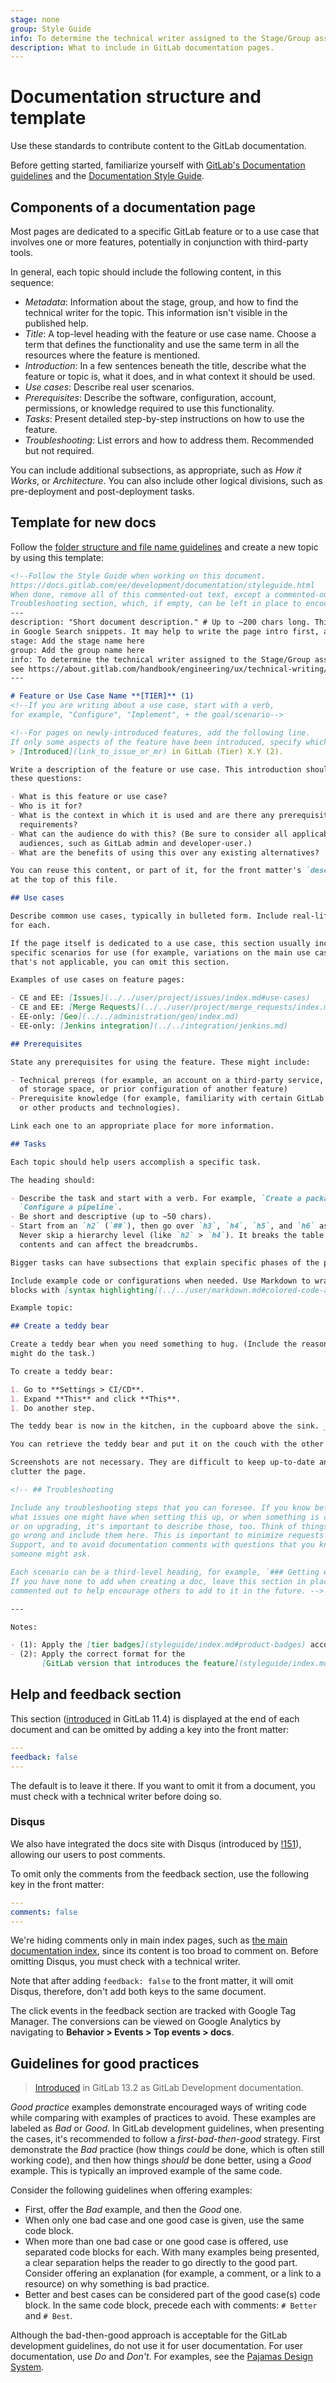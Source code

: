 ```yaml
---
stage: none
group: Style Guide
info: To determine the technical writer assigned to the Stage/Group associated with this page, see https://about.gitlab.com/handbook/engineering/ux/technical-writing/#designated-technical-writers
description: What to include in GitLab documentation pages.
---
```


# Documentation structure and template

Use these standards to contribute content to the GitLab documentation.

Before getting started, familiarize yourself with [GitLab's Documentation guidelines](index.md)
and the [Documentation Style Guide](styleguide/index.md).

## Components of a documentation page

Most pages are dedicated to a specific GitLab feature or to a use case that
involves one or more features, potentially in conjunction with third-party tools.

In general, each topic should include the following content, in this sequence:

- *Metadata*: Information about the stage, group, and how to find the technical
  writer for the topic. This information isn't visible in the published help.
- *Title*: A top-level heading with the feature or use case name. Choose a term
  that defines the functionality and use the same term in all the resources
  where the feature is mentioned.
- *Introduction*: In a few sentences beneath the title, describe what the
  feature or topic is, what it does, and in what context it should be used.
- *Use cases*: Describe real user scenarios.
- *Prerequisites*: Describe the software, configuration, account, permissions,
  or knowledge required to use this functionality.
- *Tasks*: Present detailed step-by-step instructions on how to use the feature.
- *Troubleshooting*: List errors and how to address them. Recommended but not
  required.

You can include additional subsections, as appropriate, such as *How it Works*,
or *Architecture*. You can also include other logical divisions, such as
pre-deployment and post-deployment tasks.

## Template for new docs

Follow the [folder structure and file name guidelines](styleguide/index.md#folder-structure-overview)
and create a new topic by using this template:

```markdown
<!--Follow the Style Guide when working on this document.
https://docs.gitlab.com/ee/development/documentation/styleguide.html
When done, remove all of this commented-out text, except a commented-out
Troubleshooting section, which, if empty, can be left in place to encourage future use.-->
---
description: "Short document description." # Up to ~200 chars long. This information is displayed
in Google Search snippets. It may help to write the page intro first, and then reuse it here.
stage: Add the stage name here
group: Add the group name here
info: To determine the technical writer assigned to the Stage/Group associated with this page,
see https://about.gitlab.com/handbook/engineering/ux/technical-writing/#designated-technical-writers
---

# Feature or Use Case Name **[TIER]** (1)
<!--If you are writing about a use case, start with a verb,
for example, "Configure", "Implement", + the goal/scenario-->

<!--For pages on newly-introduced features, add the following line.
If only some aspects of the feature have been introduced, specify which parts of the feature.-->
> [Introduced](link_to_issue_or_mr) in GitLab (Tier) X.Y (2).

Write a description of the feature or use case. This introduction should answer
these questions:

- What is this feature or use case?
- Who is it for?
- What is the context in which it is used and are there any prerequisites or
  requirements?
- What can the audience do with this? (Be sure to consider all applicable
  audiences, such as GitLab admin and developer-user.)
- What are the benefits of using this over any existing alternatives?

You can reuse this content, or part of it, for the front matter's `description`
at the top of this file.

## Use cases

Describe common use cases, typically in bulleted form. Include real-life examples
for each.

If the page itself is dedicated to a use case, this section usually includes more
specific scenarios for use (for example, variations on the main use case), but if
that's not applicable, you can omit this section.

Examples of use cases on feature pages:

- CE and EE: [Issues](../../user/project/issues/index.md#use-cases)
- CE and EE: [Merge Requests](../../user/project/merge_requests/index.md)
- EE-only: [Geo](../../administration/geo/index.md)
- EE-only: [Jenkins integration](../../integration/jenkins.md)

## Prerequisites

State any prerequisites for using the feature. These might include:

- Technical prereqs (for example, an account on a third-party service, an amount
  of storage space, or prior configuration of another feature)
- Prerequisite knowledge (for example, familiarity with certain GitLab features
  or other products and technologies).

Link each one to an appropriate place for more information.

## Tasks

Each topic should help users accomplish a specific task.

The heading should:

- Describe the task and start with a verb. For example, `Create a package` or
  `Configure a pipeline`.
- Be short and descriptive (up to ~50 chars).
- Start from an `h2` (`##`), then go over `h3`, `h4`, `h5`, and `h6` as needed.
  Never skip a hierarchy level (like `h2` > `h4`). It breaks the table of
  contents and can affect the breadcrumbs.

Bigger tasks can have subsections that explain specific phases of the process.

Include example code or configurations when needed. Use Markdown to wrap code
blocks with [syntax highlighting](../../user/markdown.md#colored-code-and-syntax-highlighting).

Example topic:

## Create a teddy bear

Create a teddy bear when you need something to hug. (Include the reason why you
might do the task.)

To create a teddy bear:

1. Go to **Settings > CI/CD**.
1. Expand **This** and click **This**.
1. Do another step.

The teddy bear is now in the kitchen, in the cupboard above the sink. _(This is the result.)_

You can retrieve the teddy bear and put it on the couch with the other animals. _(These are next steps.)_

Screenshots are not necessary. They are difficult to keep up-to-date and can
clutter the page.

<!-- ## Troubleshooting

Include any troubleshooting steps that you can foresee. If you know beforehand
what issues one might have when setting this up, or when something is changed,
or on upgrading, it's important to describe those, too. Think of things that may
go wrong and include them here. This is important to minimize requests for
Support, and to avoid documentation comments with questions that you know
someone might ask.

Each scenario can be a third-level heading, for example, `### Getting error message X`.
If you have none to add when creating a doc, leave this section in place but
commented out to help encourage others to add to it in the future. -->

---

Notes:

- (1): Apply the [tier badges](styleguide/index.md#product-badges) accordingly.
- (2): Apply the correct format for the
       [GitLab version that introduces the feature](styleguide/index.md#gitlab-versions-and-tiers).
```

## Help and feedback section

This section ([introduced](https://gitlab.com/gitlab-org/gitlab-docs/-/merge_requests/319) in GitLab 11.4)
is displayed at the end of each document and can be omitted by adding a key into
the front matter:

```yaml
---
feedback: false
---
```

The default is to leave it there. If you want to omit it from a document, you
must check with a technical writer before doing so.

### Disqus

We also have integrated the docs site with Disqus (introduced by
[!151](https://gitlab.com/gitlab-org/gitlab-docs/-/merge_requests/151)),
allowing our users to post comments.

To omit only the comments from the feedback section, use the following key in
the front matter:

```yaml
---
comments: false
---
```

We're hiding comments only in main index pages, such as [the main documentation index](../../README.md),
since its content is too broad to comment on. Before omitting Disqus, you must
check with a technical writer.

Note that after adding `feedback: false` to the front matter, it will omit
Disqus, therefore, don't add both keys to the same document.

The click events in the feedback section are tracked with Google Tag Manager.
The conversions can be viewed on Google Analytics by navigating to
**Behavior > Events > Top events > docs**.

## Guidelines for good practices

> [Introduced](https://gitlab.com/gitlab-org/gitlab/-/merge_requests/36576/) in GitLab 13.2 as GitLab Development documentation.

*Good practice* examples demonstrate encouraged ways of writing code while
comparing with examples of practices to avoid. These examples are labeled as
*Bad* or *Good*. In GitLab development guidelines, when presenting the cases,
it's recommended to follow a *first-bad-then-good* strategy. First demonstrate
the *Bad* practice (how things *could* be done, which is often still working
code), and then how things *should* be done better, using a *Good* example. This
is typically an improved example of the same code.

Consider the following guidelines when offering examples:

- First, offer the *Bad* example, and then the *Good* one.
- When only one bad case and one good case is given, use the same code block.
- When more than one bad case or one good case is offered, use separated code
  blocks for each. With many examples being presented, a clear separation helps
  the reader to go directly to the good part. Consider offering an explanation
  (for example, a comment, or a link to a resource) on why something is bad
  practice.
- Better and best cases can be considered part of the good case(s) code block.
  In the same code block, precede each with comments: `# Better` and `# Best`.

Although the bad-then-good approach is acceptable for the GitLab development
guidelines, do not use it for user documentation. For user documentation, use
*Do* and *Don't*. For examples, see the [Pajamas Design System](https://design.gitlab.com/content/punctuation/).
